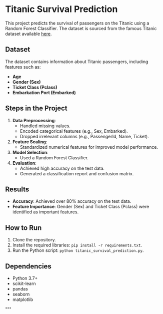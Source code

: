 # Titanic Survival Prediction

This project predicts the survival of passengers on the Titanic using a Random Forest Classifier. The dataset is sourced from the famous Titanic dataset available [here](https://github.com/datasciencedojo/datasets/blob/master/titanic.csv).

## Dataset
The dataset contains information about Titanic passengers, including features such as:
- **Age**
- **Gender (Sex)**
- **Ticket Class (Pclass)**
- **Embarkation Port (Embarked)**

## Steps in the Project
1. **Data Preprocessing**:
   - Handled missing values.
   - Encoded categorical features (e.g., Sex, Embarked).
   - Dropped irrelevant columns (e.g., PassengerId, Name, Ticket).
2. **Feature Scaling**:
   - Standardized numerical features for improved model performance.
3. **Model Selection**:
   - Used a Random Forest Classifier.
4. **Evaluation**:
   - Achieved high accuracy on the test data.
   - Generated a classification report and confusion matrix.

## Results
- **Accuracy**: Achieved over 80% accuracy on the test data.
- **Feature Importance**: Gender (Sex) and Ticket Class (Pclass) were identified as important features.

## How to Run
1. Clone the repository.
2. Install the required libraries: `pip install -r requirements.txt`.
3. Run the Python script: `python titanic_survival_prediction.py`.

## Dependencies
- Python 3.7+
- scikit-learn
- pandas
- seaborn
- matplotlib

"""
